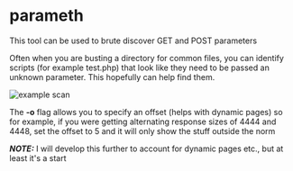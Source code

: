 # parameth
This tool can be used to brute discover GET and POST parameters

Often when you are busting a directory for common files, 
you can identify scripts (for example test.php) that look like they need
to be passed an unknown parameter. This hopefully can help find them.

![example scan](http://makthepla.net/parameth/parameth.png)

The **-o** flag allows you to specify an offset (helps with dynamic pages)
so for example, if you were getting alternating response sizes of 4444 and
4448, set the offset to 5 and it will only show the stuff outside the norm


***NOTE:***
I will develop this further to account for dynamic pages etc., 
but at least it's a start
